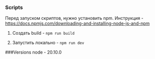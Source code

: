 ### Scripts
Перед запуском скриптов, нужно установить npm.
Инструкция - https://docs.npmjs.com/downloading-and-installing-node-js-and-npm

1. Создать build - `npm run build`

2. Запустить локально - `npm run dev`


###Versions
node - 20.10.0
